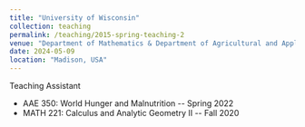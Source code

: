 ```yaml
---
title: "University of Wisconsin"
collection: teaching
permalink: /teaching/2015-spring-teaching-2
venue: "Department of Mathematics & Department of Agricultural and Applied Economics"
date: 2024-05-09
location: "Madison, USA"
---
```


Teaching Assistant

- AAE 350: World Hunger and Malnutrition -- Spring 2022
- MATH 221: Calculus and Analytic Geometry II -- Fall 2020

